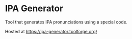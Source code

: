 # IPA Generator

Tool that generates IPA pronunciations using a special code.

Hosted at https://ipa-generator.toolforge.org/
